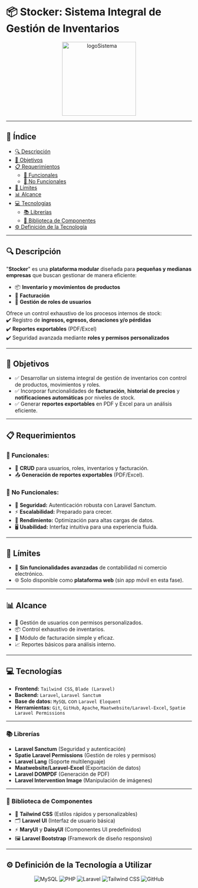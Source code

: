 # 📦 **Stocker: Sistema Integral de Gestión de Inventarios**

<p align="center">
  <img src="/z-Readme/stocker.png" alt="logoSistema" width='200'>
</p>

---

## 📑 **Índice**  
- [🔍 Descripción](#descripcion)  
- [🎯 Objetivos](#objetivos)  
- [📋 Requerimientos](#requerimientos)  
  - [🔧 Funcionales](#funcionales)  
  - [🚀 No Funcionales](#no-funcionales)  
- [📏 Límites](#limites)  
- [📊 Alcance](#alcance)  
- [💻 Tecnologías](#tecnologias)  
  - [📚 Librerías](#librerias)  
  - [🧩 Biblioteca de Componentes](#biblioteca-de-componentes)  
- [⚙️ Definición de la Tecnología](#definicion-de-la-tecnologia-a-utilizar)  

---

## 🔍 <a name="descripcion"></a> **Descripción**  
"**Stocker**" es una **plataforma modular** diseñada para **pequeñas y medianas empresas** que buscan gestionar de manera eficiente:  
- 📦 **Inventario y movimientos de productos**  
- 🧾 **Facturación**  
- 👥 **Gestión de roles de usuarios**  

Ofrece un control exhaustivo de los procesos internos de stock:  
✔️ Registro de **ingresos, egresos, donaciones y/o pérdidas**  
✔️ **Reportes exportables** (PDF/Excel)  
✔️ Seguridad avanzada mediante **roles y permisos personalizados**  

---

## 🎯 <a name="objetivos"></a> **Objetivos**  
- ✅ Desarrollar un sistema integral de gestión de inventarios con control de productos, movimientos y roles.  
- ✅ Incorporar funcionalidades de **facturación**, **historial de precios** y **notificaciones automáticas** por niveles de stock.  
- ✅ Generar **reportes exportables** en PDF y Excel para un análisis eficiente.  

---

## 📋 <a name="requerimientos"></a> **Requerimientos**

### 🔧 <a name="funcionales"></a> **Funcionales:**  
- 🔄 **CRUD** para usuarios, roles, inventarios y facturación.  
- 📤 **Generación de reportes exportables** (PDF/Excel).  

### 🚀 <a name="no-funcionales"></a> **No Funcionales:**  
- 🔐 **Seguridad:** Autenticación robusta con Laravel Sanctum.  
- ⚡ **Escalabilidad:** Preparado para crecer.  
- 🚀 **Rendimiento:** Optimización para altas cargas de datos.  
- 🖥️ **Usabilidad:** Interfaz intuitiva para una experiencia fluida.  

---

## 📏 <a name="limites"></a> **Límites**  
- 🚫 **Sin funcionalidades avanzadas** de contabilidad ni comercio electrónico.  
- 🌐 Solo disponible como **plataforma web** (sin app móvil en esta fase).  

---

## 📊 <a name="alcance"></a> **Alcance**  
- 👥 Gestión de usuarios con permisos personalizados.  
- 📦 Control exhaustivo de inventarios.  
- 🧾 Módulo de facturación simple y eficaz.  
- 📈 Reportes básicos para análisis interno.  

---

## 💻 <a name="tecnologias"></a> **Tecnologías**  
- **Frontend:** `Tailwind CSS`, `Blade (Laravel)`  
- **Backend:** `Laravel`, `Laravel Sanctum`  
- **Base de datos:** `MySQL` con `Laravel Eloquent`  
- **Herramientas:** `Git`, `GitHub`, `Apache`, `Maatwebsite/Laravel-Excel`, `Spatie Laravel Permissions`  

---

### 📚 <a name="librerias"></a> **Librerías**  
- **Laravel Sanctum** (Seguridad y autenticación)  
- **Spatie Laravel Permissions** (Gestión de roles y permisos)  
- **Laravel Lang** (Soporte multilenguaje)  
- **Maatwebsite/Laravel-Excel** (Exportación de datos)  
- **Laravel DOMPDF** (Generación de PDF)  
- **Laravel Intervention Image** (Manipulación de imágenes)  

---

### 🧩 <a name="biblioteca-de-componentes"></a> **Biblioteca de Componentes**  
- 🎨 **Tailwind CSS** (Estilos rápidos y personalizables)  
- 🗂️ **Laravel UI** (Interfaz de usuario básica)  
- ⚡ **MaryUI** y **DaisyUI** (Componentes UI predefinidos)  
- 🖼️ **Laravel Bootstrap** (Framework de diseño responsivo)  

---

## ⚙️ <a name="definicion-de-la-tecnologia-a-utilizar"></a> **Definición de la Tecnología a Utilizar**  

<p align="center">  
  <img src="https://img.shields.io/badge/MySQL-00000F?style=for-the-badge&logo=mysql&logoColor=white" alt="MySQL">  
  <img src="https://img.shields.io/badge/PHP-777BB4?style=for-the-badge&logo=php&logoColor=white" alt="PHP">  
  <img src="https://img.shields.io/badge/Laravel-FF2D20?style=for-the-badge&logo=laravel&logoColor=white" alt="Laravel">  
  <img src="https://img.shields.io/badge/Tailwind_CSS-38B2AC?style=for-the-badge&logo=tailwind-css&logoColor=white" alt="Tailwind CSS">  
  <img src="https://img.shields.io/badge/GitHub-100000?style=for-the-badge&logo=github&logoColor=white" alt="GitHub">  
</p>  
